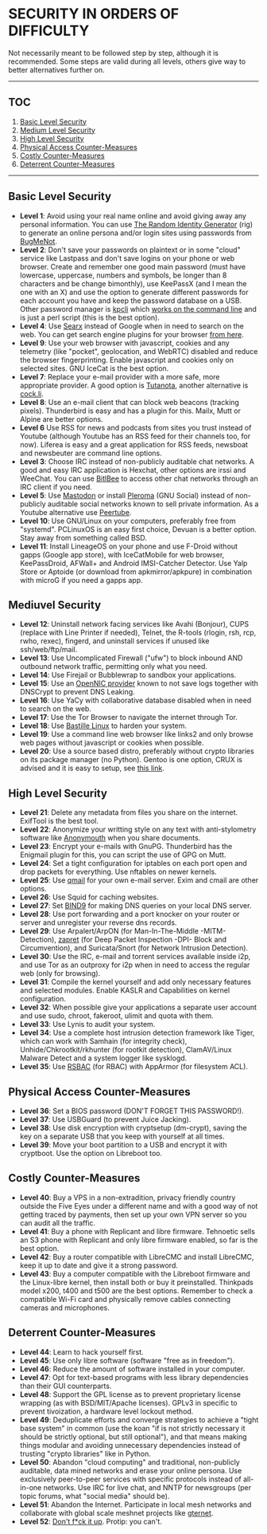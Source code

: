 # SECURITY IN ORDERS OF DIFFICULTY

Not necessarily meant to be followed step by step, although it is recommended. Some steps are valid during all levels, others give way to better alternatives further on.

---
## TOC
1. [Basic Level Security](#basic-level-security)  
2. [Medium Level Security](#medium-level-security)  
3. [High Level Security](#high-level-security)  
4. [Physical Access Counter-Measures](#physical-access-counter-measures)  
5. [Costly Counter-Measures](#costly-counter-measures)  
6. [Deterrent Counter-Measures](#deterrent-counter-measures)  

---

## Basic Level Security
* __Level 1__: Avoid using your real name online and avoid giving away any personal information. You can use [The Random Identity Generator](http://rig.sourceforge.net/) (rig) to generate an online persona and/or login sites using passwords from [BugMeNot](http://bugmenot.com).
* __Level 2__: Don't save your passwords on plaintext or in some "cloud" service like Lastpass and don't save logins on your phone or web browser. Create and remember one good main password (must have lowercase, uppercase, numbers and symbols, be longer than 8 characters and be change bimonthly), use KeePassX (and I mean the one with an X) and use the option to generate different passwords for each account you have and keep the password database on a USB. Other password manager is [kpcli](https://github.com/alecsammon/kpcli) which [works on the command line](https://www.youtube.com/watch?v=M448GtFa5Xs) and is just a perl script (this is the best option).
* __Level 4__: Use [Searx](https://github.com/asciimoo/searx/wiki/Searx-instances) instead of Google when in need to search on the web. You can get search engine plugins for your browser [from here](https://mycroftproject.com/search-engines.html?name=searx).
* __Level 9__: Use your web browser with javascript, cookies and any telemetry (like "pocket", geolocation, and WebRTC) disabled and reduce the browser fingerprinting. Enable javascript and cookies only on selected sites. GNU IceCat is the best option.
* __Level 7__: Replace your e-mail provider with a more safe, more appropriate provider. A good option is [Tutanota](https://tutanota.com/), another alternative is [cock.li](https://cock.li/).
* __Level 8__: Use an e-mail client that can block web beacons (tracking pixels). Thunderbird is easy and has a plugin for this. Mailx, Mutt or Alpine are better options.
* __Level 6__ Use RSS for news and podcasts from sites you trust instead of Youtube (although Youtube has an RSS feed for their channels too, for now). Liferea is easy and a great application for RSS feeds, newsboat and newsbeuter are command line options.
* __Level 3__: Choose IRC instead of non-publicly auditable chat networks. A good and easy IRC application is Hexchat, other options are irssi and WeeChat. You can use [BitlBee](https://wiki.bitlbee.org/) to access other chat networks through an IRC client if you need.
* __Level 5__: Use [Mastodon](https://joinmastodon.org/) or install [Pleroma](https://github.com/wimvanderbauwhede/limited-systems/wiki/Mastodon-and-Pleroma-on-the-Raspberry-Pi-3) (GNU Social) instead of non-publicly auditable social networks known to sell private information. As a Youtube alternative use [Peertube](https://instances.joinpeertube.org/instances).
* __Level 10__: Use GNU/Linux on your computers, preferably free from "systemd". PCLinuxOS is an easy first choice, Devuan is a better option. Stay away from something called BSD.
* __Level 11__: Install LineageOS on your phone and use F-Droid without gapps (Google app store), with IceCatMobile for web browser, KeePassDroid, AFWall+ and Android IMSI-Catcher Detector. Use Yalp Store or Aptoide (or download from apkmirror/apkpure) in combination with microG if you need a gapps app.

## Mediuvel Security
* __Level 12__: Uninstall network facing services like Avahi (Bonjour), CUPS (replace with Line Printer if needed), Telnet, the R-tools (rlogin, rsh, rcp, rwho, rexec), fingerd, and uninstall services if unused like ssh/web/ftp/mail.
* __Level 13__: Use Uncomplicated Firewall ("ufw") to block inbound AND outbound network traffic, permitting only what you need.
* __Level 14__: Use Firejail or Bubblewrap to sandbox your applications.
* __Level 15__: Use an [OpenNIC provider](https://servers.opennicproject.org/) known to not save logs together with DNSCrypt to prevent DNS Leaking.
* __Level 16__: Use YaCy with collaborative database disabled when in need to search on the web.
* __Level 17__: Use the Tor Browser to navigate the internet through Tor.
* __Level 18__: Use [Bastille Linux](http://bastille-linux.sourceforge.net/source.htm) to harden your system.
* __Level 19__: Use a command line web browser like links2 and only browse web pages without javascript or cookies when possible.
* __Level 20__: Use a source based distro, preferably without crypto libraries on its package manager (no Python). Gentoo is one option, CRUX is advised and it is easy to setup, see [this link](https://github.com/mayfrost/guides/blob/master/INITIATION.md).

## High Level Security
* __Level 21__: Delete any metadata from files you share on the internet. ExifTool is the best tool.
* __Level 22__: Anonymize your writting style on any text with anti-stylometry software like [Anonymouth](https://github.com/psal/anonymouth) when you share documents.
* __Level 23__: Encrypt your e-mails with GnuPG. Thunderbird has the Enigmail plugin for this, you can script the use of GPG on Mutt.
* __Level 24__: Set a tight configuration for iptables on each port open and drop packets for everything. Use nftables on newer kernels.
* __Level 25__: Use [qmail](https://www.schneier.com/blog/archives/2007/11/thoughts_on_the.html) for your own e-mail server. Exim and cmail are other options.
* __Level 26__: Use Squid for caching websites.
* __Level 27__: Set [BIND9](https://unix.stackexchange.com/questions/270716/configure-bind-as-forwarder-only-no-root-hints-encrypted-rpz-blacklist-wh/270796#270796) for making DNS queries on your local DNS server.
* __Level 28__: Use port forwarding and a port knocker on your router or server and unregister your reverse dns records.
* __Level 29__: Use Arpalert/ArpON (for Man-In-The-Middle -MITM- Detection), [zapret](https://github.com/bol-van/zapret) (for Deep Packet Inspection -DPI- Block and Circumvention), and Suricata/Snort (for Network Intrusion Detection).
* __Level 30__: Use the IRC, e-mail and torrent services available inside i2p, and use Tor as an outproxy for i2p when in need to access the regular web (only for browsing).
* __Level 31__: Compile the kernel yourself and add only necessary features and selected modules. Enable KASLR and Capabilities on kernel configuration.
* __Level 32__: When possible give your applications a separate user account and use sudo, chroot, fakeroot, ulimit and quota with them.
* __Level 33__: Use Lynis to audit your system.
* __Level 34__: Use a complete host intrusion detection framework like Tiger, which can work with Samhain (for integrity check), Unhide/Chkrootkit/rkhunter (for rootkit detection), ClamAV/Linux Malware Detect and a system logger like sysklogd.
* __Level 35__: Use [RSBAC](https://www.rsbac.org/) (for RBAC) with AppArmor (for filesystem ACL).

## Physical Access Counter-Measures
* __Level 36__: Set a BIOS password (DON'T FORGET THIS PASSWORD!).
* __Level 37__: Use USBGuard (to prevent Juice Jacking).
* __Level 38__: Use disk encryption with cryptsetup (dm-crypt), saving the key on a separate USB that you keep with yourself at all times.
* __Level 39__: Move your boot partition to a USB and encrypt it with cryptboot. Use the option on Libreboot too.

## Costly Counter-Measures
* __Level 40__: Buy a VPS in a non-extradition, privacy friendly country outside the Five Eyes under a different name and with a good way of not getting traced by payments, then set up your own VPN server so you can audit all the traffic.
* __Level 41__: Buy a phone with Replicant and libre firmware. Tehnoetic sells an S3 phone with Replicant and only libre firmware enabled, so far is the best option.
* __Level 42__: Buy a router compatible with LibreCMC and install LibreCMC, keep it up to date and give it a strong password.
* __Level 43__: Buy a computer compatible with the Libreboot firmware and the Linux-libre kernel, then install both or buy it preinstalled. Thinkpads model x200, t400 and t500 are the best options. Remember to check a compatible Wi-Fi card and physically remove cables connecting cameras and microphones.

## Deterrent Counter-Measures
* __Level 44__: Learn to hack yourself first.
* __Level 45__: Use only libre software (software "free as in freedom").
* __Level 46__: Reduce the amount of software installed in your computer.
* __Level 47__: Opt for text-based programs with less library dependencies than their GUI counterparts.
* __Level 48__: Support the GPL license as to prevent proprietary license wrapping (as with BSD/MIT/Apache licenses). GPLv3 in specific to prevent tivoization, a hardware level lockout method.
* __Level 49__: Deduplicate efforts and converge strategies to achieve a "tight base system" in common (use the koan "if is not strictly necessary it should be strictly optional, but still optional"), and that means making things modular and avoiding unnecessary dependencies instead of trusting "crypto libraries" like in Python.
* __Level 50__: Abandon "cloud computing" and traditional, non-publicly auditable, data mined networks and erase your online persona. Use exclusively peer-to-peer services with specific protocols instead of all-in-one networks. Use IRC for live chat, and NNTP for newsgroups (per topic forums, what "social media" should be).
* __Level 51__: Abandon the Internet. Participate in local mesh networks and collaborate with global scale meshnet projects like [gternet](https://mesh.gentoo.today/wiki/Main_Page).
* __Level 52__: [Don't f\*ck it up](https://www.youtube.com/watch?v=J1q4Ir2J8P8). Protip: you can't.
